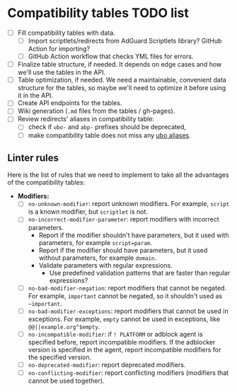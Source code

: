 # Compatibility tables TODO list

- [ ] Fill compatibility tables with data.
    - [ ] Import scriptlets/redirects from AdGuard Scriptlets library? GitHub Action for importing?
    - [ ] GitHub Action workflow that checks YML files for errors.
- [ ] Finalize table structure, if needed. It depends on edge cases and how we'll use the tables in the API.
- [ ] Table optimization, if needed. We need a maintainable, convenient data structure for the tables, so maybe we'll
      need to optimize it before using it in the API.
- [ ] Create API endpoints for the tables.
- [ ] Wiki generation (`.md` files from the tables / gh-pages).
- [ ] Review redirects' aliases in compatibility table:
    - [ ] check if `ubo-` and `abp-` prefixes should be deprecated,
    <!-- markdownlint-disable MD013 -->
    - [ ] make compatibility table does not miss any [ubo aliases](https://raw.githubusercontent.com/gorhill/uBlock/master/src/js/redirect-resources.js).
    <!-- markdownlint-enable MD013 -->

## Linter rules

Here is the list of rules that we need to implement to take all the advantages of the compatibility tables:

- **Modifiers:**
    - [ ] `no-unknown-modifier`: report unknown modifiers.
      For example, `script` is a known modifier, but `scriptlet` is not.
    - [ ] `no-incorrect-modifier-parameter`: report modifiers with incorrect parameters.
        - Report if the modifier shouldn't have parameters, but it used with parameters, for example `script=param`.
        - Report if the modifier should have parameters, but it used without parameters, for example `domain`.
        - Validate parameters with regular expressions.
            - Use predefined validation patterns that are faster than regular expressions?
    - [ ] `no-bad-modifier-negation`: report modifiers that cannot be negated.
      For example, `important` cannot be negated, so it shouldn't used as `~important`.
    - [ ] `no-bad-modifier-exceptions`: report modifiers that cannot be used in exceptions.
      For example, `empty` cannot be used in exceptions, like `@@||example.org^$empty`.
    - [ ] `no-incompatible-modifier`: if `! PLATFORM` or adblock agent is specified before,
      report incompatible modifiers. If the adblocker version is specified in the agent,
      report incompatible modifiers for the specified version.
    - [ ] `no-deprecated-modifier`: report deprecated modifiers.
    - [ ] `no-conflicting-modifier`: report conflicting modifiers (modifiers that cannot be used together).
